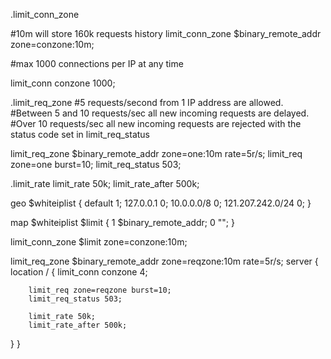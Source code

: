 .limit_conn_zone




#10m will store 160k requests history
limit_conn_zone $binary_remote_addr zone=conzone:10m;

#max 1000 connections per IP at any time

limit_conn conzone 1000;


.limit_req_zone
#5 requests/second from 1 IP address are allowed.
#Between 5 and 10 requests/sec all new incoming requests are delayed.
#Over 10 requests/sec all new incoming requests are rejected with the status code set in limit_req_status

limit_req_zone $binary_remote_addr zone=one:10m rate=5r/s;
limit_req zone=one burst=10;
limit_req_status 503;

.limit_rate
limit_rate 50k;
limit_rate_after 500k;

geo $whiteiplist  {
   default 1;
   127.0.0.1 0;
   10.0.0.0/8 0;
   121.207.242.0/24 0;
}

map $whiteiplist  $limit {
   1 $binary_remote_addr;
   0 "";
}

limit_conn_zone $limit zone=conzone:10m;

limit_req_zone $binary_remote_addr zone=reqzone:10m rate=5r/s;
server {
    location / {
        limit_conn conzone 4;

        limit_req zone=reqzone burst=10;
        limit_req_status 503;

        limit_rate 50k;
        limit_rate_after 500k;
   }
}   
```
